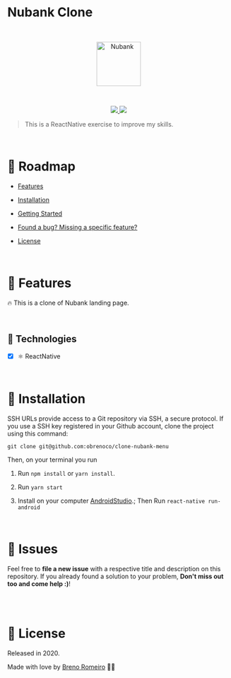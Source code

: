 # Nubank Clone
<br/>
<p  align="center">
<img  src="https://media.giphy.com/media/SHT2ELb4lvmLU9IcC1/giphy.gif"  height="100" alt="Nubank">
</p>
<br/>


<p  align="center">
  <a  href="">
  <img  src="https://img.shields.io/github/stars/obrenoco/clone-nubank-menu"/>
  </a>
  <img  src="https://img.shields.io/github/forks/obrenoco/clone-nubank-menu"/>
  </a>
</p>







> This is a ReactNative exercise to improve my skills.



<br />



# :pushpin: Roadmap



* [Features](#rocket-features)

* [Installation](#construction_worker-installation)


* [Getting Started](#runner-getting-started)


* [Found a bug? Missing a specific feature?](#bug-issues)


* [License](#closed_book-license)


<br />

# :rocket: Features

🔥 This is a clone of Nubank landing page.


<br />

## :robot: Technologies

- [x] ⚛ ReactNative


<br />

# :construction_worker: Installation



SSH URLs provide access to a Git repository via SSH, a secure protocol. If you use a SSH key registered in your Github account, clone the project using this command:



```git clone git@github.com:obrenoco/clone-nubank-menu```


Then, on your terminal you run

1. Run `npm install` or `yarn install`.<br />


2. Run `yarn start`


3. Install on your computer [AndroidStudio](https://react-native.rocketseat.dev/).;
   Then Run `react-native run-android`
   
   
<br />


# :bug: Issues



Feel free to **file a new issue** with a respective title and description on this repository. If you already found a solution to your problem, **Don't miss out too and come help :)**!



<br />








<br/>

# :closed_book: License


Released in 2020.

Made with love by [Breno Romeiro](https://github.com/obrenoco) 💜🚀

